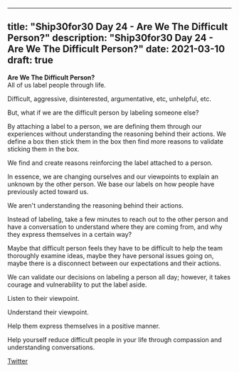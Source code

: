 
---
title: "Ship30for30 Day 24 - Are We The Difficult Person?"
description: "Ship30for30 Day 24 - Are We The Difficult Person?"
date: 2021-03-10
draft: true
---
**Are We The Difficult Person?**    
All of us label people through life.

Difficult, aggressive, disinterested, argumentative, etc, unhelpful, etc.  

But, what if we are the difficult person by labeling someone else?  

By attaching a label to a person, we are defining them through our experiences without understanding the reasoning behind their actions.  We define a box then stick them in the box then find more reasons to validate sticking them in the box.  

We find and create reasons reinforcing the label attached to a person.  

In essence, we are changing ourselves and our viewpoints to explain an unknown by the other person.  We base our labels on how people have previously acted toward us.  

We aren't understanding the reasoning behind their actions.  

Instead of labeling, take a few minutes to reach out to the other person and have a conversation to understand where they are coming from, and why they express themselves in a certain way?  

Maybe that difficult person feels they have to be difficult to help the team thoroughly examine ideas, maybe they have personal issues going on, maybe there is a disconnect between our expectations and their actions.  

We can validate our decisions on labeling a person all day; however, it takes courage and vulnerability to put the label aside.  

Listen to their viewpoint.  

Understand their viewpoint.  

Help them express themselves in a positive manner.  

Help yourself reduce difficult people in your life through compassion and understanding conversations.   


[Twitter]()